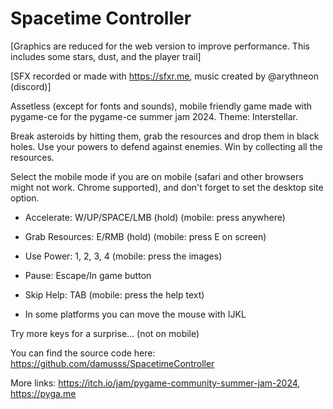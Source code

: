 # Spacetime Controller

[Graphics are reduced for the web version to improve performance. This includes some stars, dust, and the player trail]

[SFX recorded or made with https://sfxr.me, music created by @arythneon (discord)]

Assetless (except for fonts and sounds), mobile friendly game made with pygame-ce for the pygame-ce summer jam 2024. Theme: Interstellar.

Break asteroids by hitting them, grab the resources and drop them in black holes. Use your powers to defend against enemies. Win by collecting all the resources.

Select the mobile mode if you are on mobile (safari and other browsers might not work. Chrome supported), and don't forget to set the desktop site option.

- Accelerate: W/UP/SPACE/LMB (hold) (mobile: press anywhere)

- Grab Resources: E/RMB (hold) (mobile: press E on screen)

- Use Power: 1, 2, 3, 4 (mobile: press the images)

- Pause: Escape/In game button

- Skip Help: TAB (mobile: press the help text)

- In some platforms you can move the mouse with IJKL

Try more keys for a surprise... (not on mobile)

You can find the source code here: https://github.com/damusss/SpacetimeController

More links: https://itch.io/jam/pygame-community-summer-jam-2024, https://pyga.me
